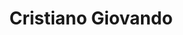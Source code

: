 ---
title: Cristiano Giovando
organization: Humanitarian OpenStreetMapTeam
talk: "Damage Assessment"
permalink: /speakers/#cristiano-giovando
---